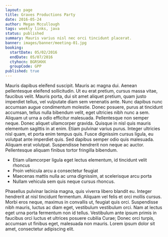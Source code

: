 ```yaml
---
layout: page
title: Graves Productions Party
date: 2016-05-24
author: Megan Mccullough
tags: weekly links, java
status: published
summary: Mauris varius nisl nec orci tincidunt placerat.
banner: images/banner/meeting-01.jpg
booking:
  startDate: 05/02/2016
  endDate: 05/07/2016
  ctyhocn: BGRSKHX
  groupCode: GPP
published: true
---
```

Mauris dapibus eleifend suscipit. Mauris ac magna dui. Aenean pellentesque eleifend sollicitudin. Ut eu erat pretium, cursus massa vitae, faucibus velit. Mauris porta, dui sit amet aliquet pretium, quam justo imperdiet tellus, vel vulputate diam sem venenatis ante. Nunc dapibus nunc accumsan augue condimentum molestie. Donec posuere, purus at tincidunt accumsan, tellus nulla bibendum velit, eget ultricies nibh nunc a sem. Aliquam ut urna a odio efficitur malesuada. Pellentesque non semper neque. Donec aliquet ullamcorper gravida.
Quisque in nisl quis mauris elementum sagittis in at enim. Etiam pulvinar varius purus. Integer ultricies nisl quam, et porta enim tempus quis. Fusce dignissim cursus ligula, eu volutpat ante imperdiet quis. Sed dapibus semper odio quis malesuada. Aliquam erat volutpat. Suspendisse hendrerit non neque ac auctor. Pellentesque aliquam finibus tortor fringilla bibendum.

* Etiam ullamcorper ligula eget lectus elementum, id tincidunt velit rhoncus
* Proin vehicula arcu a consectetur feugiat
* Maecenas mattis nulla ac urna dignissim, at scelerisque arcu porta
* Nullam vehicula sem quis neque cursus rhoncus.

Phasellus pulvinar lacinia magna, quis viverra libero blandit eu. Integer hendrerit at nisl tincidunt fermentum. Aliquam vel felis et orci mollis cursus. Morbi eros neque, maximus in convallis ut, feugiat quis orci. Suspendisse nibh mauris, luctus ac diam eget, vestibulum vestibulum orci. Nam at lectus eget urna porta fermentum non id tellus. Vestibulum ante ipsum primis in faucibus orci luctus et ultrices posuere cubilia Curae; Donec orci turpis, accumsan ut finibus eget, malesuada non mauris. Lorem ipsum dolor sit amet, consectetur adipiscing elit.

